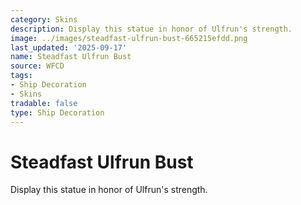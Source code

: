 ```yaml
---
category: Skins
description: Display this statue in honor of Ulfrun's strength.
image: ../images/steadfast-ulfrun-bust-665215efdd.png
last_updated: '2025-09-17'
name: Steadfast Ulfrun Bust
source: WFCD
tags:
- Ship Decoration
- Skins
tradable: false
type: Ship Decoration
---
```


# Steadfast Ulfrun Bust

Display this statue in honor of Ulfrun's strength.

